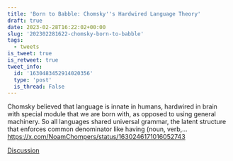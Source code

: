 ```yaml
---
title: 'Born to Babble: Chomsky''s Hardwired Language Theory'
draft: true
date: 2023-02-28T16:22:02+00:00
slug: '202302281622-chomsky-born-to-babble'
tags:
  - tweets
is_tweet: true
is_retweet: true
tweet_info:
  id: '1630483452914020356'
  type: 'post'
  is_thread: False
---
```




Chomsky believed that language is innate in humans, hardwired in brain with special module that we are born with, as opposed to using general machinery. So all languages shared universal grammar, the latent structure that enforces common denominator like having (noun, verb,… <https://x.com/NoamChompers/status/1630246171016052743>

[Discussion](https://x.com/sytelus/status/1630483452914020356)
